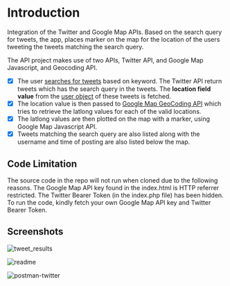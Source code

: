 # Introduction
Integration of the Twitter and Google Map APIs. Based on the search query for tweets, the app, places marker on the map for the location of the users tweeting the tweets matching the search query.

The API project makes use of two APIs, Twitter API, and Google Map Javascript, and Geocoding API. 
- [x] The user [searches for tweets](https://developer.twitter.com/en/docs/twitter-api/tweets/search/introduction) based on keyword. The Twitter API return tweets which has the search query in the tweets. The **location field value** from the [user object](https://developer.twitter.com/en/docs/twitter-api/data-dictionary/object-model/user) of these tweets is fetched.
- [x] The location value is then passed to [Google Map GeoCoding API](https://developers.google.com/maps/documentation/geocoding/start) which tries to retrieve the latlong values for each of the valid locations.
- [x] The latlong values are then plotted on the map with a marker, using Google Map Javascript API.
- [x] Tweets matching the search query are also listed along with the username and time of posting are also listed below the map.

## Code Limitation
The source code in the repo will not run when cloned due to the following reasons. The Google Map API key found in the index.html is HTTP referrer restricted.
The Twitter Bearer Token (in the index.php file) has been hidden. To run the code, kindly fetch your own Google Map API key and Twitter Bearer Token.

## Screenshots

![tweet_results](https://user-images.githubusercontent.com/58306478/119267608-64d7a800-bbbd-11eb-8737-a25ee93032d8.png)

![readme](https://user-images.githubusercontent.com/58306478/119267778-03640900-bbbe-11eb-898e-bfdd990a1664.png)

![postman-twitter](https://user-images.githubusercontent.com/58306478/119267612-66a16b80-bbbd-11eb-93f6-2134ceee7193.png)
